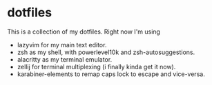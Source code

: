 # dotfiles

This is a collection of my dotfiles. Right now I'm using
- lazyvim for my main text editor.
- zsh as my shell, with powerlevel10k and zsh-autosuggestions.
- alacritty as my terminal emulator.
- zellij for terminal multiplexing (i finally kinda get it now).
- karabiner-elements to remap caps lock to escape and vice-versa.
